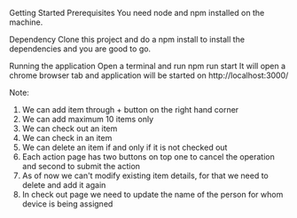 Getting Started
Prerequisites
You need node and npm installed on the machine.

Dependency
Clone this project and do a npm install to install the dependencies and you are good to go.

Running the application
Open a terminal and run npm run start
It will open a chrome browser tab and application will be started on http://localhost:3000/

Note:

1. We can add item through + button on the right hand corner
2. We can add maximum 10 items only
3. We can check out an item 
4. We can check in an item 
5. We can delete an item if and only if it is not checked out
6. Each action page has two buttons on top one to cancel the operation and second to submit the action
7. As of now we can't modify existing item details, for that we need to delete and add it again
8. In check out page we need to update the name of the person for whom device is being assigned
